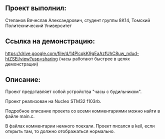 ## Проект выполнил:

Степанов Вячеслав Александрович, студент группы 8К14, Томский Политехнический Университет
## Ссылка на демонстрацию:

https://drive.google.com/file/d/14PlcqkK9gEaAzfUhC8uw_ndud-htZSEi/view?usp=sharing
(часы работают быстрее в целях демонстрации)
## Описание:

Проект представляет собой устройства "часы с будильником".

Проект реализован на Nucleo STM32 f103rb.

Подробное описание проекта со всеми комментариями можно найти в файле main.c.

В файлах комментарии немного поехали. Проект писался в keil, если открыть там, то должно отображаться нормально.
